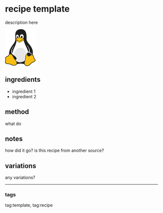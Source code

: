 # recipe template

description here

![check out this image](tux_test_image.png)

## ingredients

- ingredient 1
- ingredient 2

## method

what do

## notes

how did it go? is this recipe from another source?

## variations

any variations?

---

### tags

tag:template, tag:recipe
